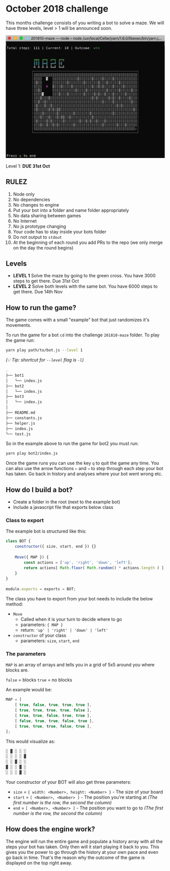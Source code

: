 October 2018 challenge
======================

This months challenge consists of you writing a bot to solve a maze.
We will have three levels, level > 1 will be announced soon.

![Maze](https://raw.githubusercontent.com/Thinkmill/code-challenge/master/201810-maze/maze.gif)

Level 1: **DUE 31st Oct**

## RULEZ

1. Node only
1. No dependencies
1. No changes to engine
1. Put your bot into a folder and name folder appropriately
1. No data sharing between games
1. No Internet
1. No js prototype changing
1. Your code has to stay inside your bots folder
1. Do not output to `stdout`
1. At the beginning of each round you add PRs to the repo (we only merge on the day the round begins)

## Levels

- **LEVEL 1**
	Solve the maze by going to the green cross.
	You have 3000 steps to get there.
	Due 31st Oct
- **LEVEL 2**
	Solve both levels with the same bot.
	You have 6000 steps to get there.
	Due 14th Nov

## How to run the game?

The game comes with a small "example" bot that just randomizes it's movements.

To run the game for a bot `cd` into the challenge `201810-maze` folder.
To play the game run:

```sh
yarn play path/to/bot.js --level 1
```

_(💡  Tip: shortcut for `--level` flag is `-l`)_

```sh
.
├── bot1
│   └── index.js
├── bot2
│   └── index.js
├── bot3
│   └── index.js
│
├── README.md
├── constants.js
├── helper.js
├── index.js
└── test.js
```

So in the example above to run the game for bot2 you must run:

```sh
yarn play bot2/index.js
```

Once the game runs you can use the key `q` to quit the game any time.
You can also use the arrow functions `←` and `→` to step through each step your bot has taken.
Go back in history and analyses where your bot went wrong etc.

## How do I build a bot?

- Create a folder in the root (next to the example bot)
- Include a javascript file that exports below class

### Class to export

The example bot is structured like this:

```js
class BOT {
	constructor({ size, start, end }) {}

	Move({ MAP }) {
		const actions = ['up', 'right', 'down', 'left'];
		return actions[ Math.floor( Math.random() * actions.length ) ];
	}
}

module.exports = exports = BOT;
```

The class you have to export from your bot needs to include the below method:

- `Move`
	- Called when it is your turn to decide where to go
	- parameters: `{ MAP }`
	- return: `'up' | 'right' | 'down' | 'left'`
- `constructor` of your class
	- parameters: `size`, `start`, `end`

### The parameters

`MAP` is an array of arrays and tells you in a grid of 5x5 around you where blocks are.

`false` = blocks
`true` = no blocks

An example would be:

```js
MAP = [
	[ true, false, true, true, true ],
	[ true, true, true, true, false ],
	[ true, true, false, true, true ],
	[ false, true, true, false, true ],
	[ true, true, true, false, true ],
];
```
This would visualize as:

```sh
░ ▓ ░ ░ ░
░ ░ ░ ░ ▓
░ ░ ▓ ░ ░
▓ ░ ░ ▓ ░
░ ░ ░ ▓ ░
```

Your constructor of your BOT will also get three parameters:

- `size` = `{ width: <Number>, height: <Number> }` - The size of your board
- `start` = `[ <Number>, <Number> ]` - The position you're starting at _(The first number is the row, the second the column)_
- `end` = `[ <Number>, <Number> ]` - The position you want to go to _(The first number is the row, the second the column)_

## How does the engine work?

The engine will run the entire game and populate a history array with all the steps your bot has taken.
Only then will it start playing it back to you.
This gives you the power to go through the history at your own pace and even go back in time.
That's the reason why the outcome of the game is displayed on the top right away.

